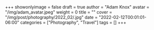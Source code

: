+++
showonlyimage = false
draft = true
author = "Adam Knox"
avatar = "/img/adam_avatar.jpeg"
weight = 0
title = ""
cover = "/img/post/photography/2022_02/.jpg"
date = "2022-02-12T00:01:01-06:00"
categories = ["Photography", "Travel"]
tags = []
+++
<!--more-->
